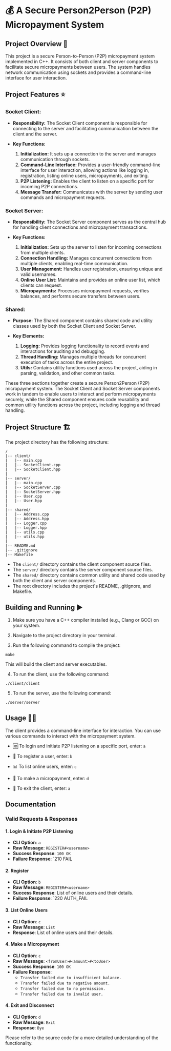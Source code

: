 # 💰 A Secure Person2Person (P2P) Micropayment System

## Project Overview 🚀

This project is a secure Person-to-Person (P2P) micropayment system implemented in C++. It consists of both client and server components to facilitate secure micropayments between users. The system handles network communication using sockets and provides a command-line interface for user interaction.

## Project Features ⭐

### Socket Client:

- **Responsibility:** The Socket Client component is responsible for connecting to the server and facilitating communication between the client and the server.

- **Key Functions:**
  1. **Initialization:** It sets up a connection to the server and manages communication through sockets.
  2. **Command-Line Interface:** Provides a user-friendly command-line interface for user interaction, allowing actions like logging in, registration, listing online users, micropayments, and exiting.
  3. **P2P Listening:** Enables the client to listen on a specific port for incoming P2P connections.
  4. **Message Transfer:** Communicates with the server by sending user commands and micropayment requests.

### Socket Server:

- **Responsibility:** The Socket Server component serves as the central hub for handling client connections and micropayment transactions.

- **Key Functions:**
  1. **Initialization:** Sets up the server to listen for incoming connections from multiple clients.
  2. **Connection Handling:** Manages concurrent connections from multiple clients, enabling real-time communication.
  3. **User Management:** Handles user registration, ensuring unique and valid usernames.
  4. **Online User List:** Maintains and provides an online user list, which clients can request.
  5. **Micropayments:** Processes micropayment requests, verifies balances, and performs secure transfers between users.

### Shared:

- **Purpose:** The Shared component contains shared code and utility classes used by both the Socket Client and Socket Server.

- **Key Elements:**
  1. **Logging:** Provides logging functionality to record events and interactions for auditing and debugging.
  2. **Thread Handling:** Manages multiple threads for concurrent execution of tasks across the entire project.
  3. **Utils:** Contains utility functions used across the project, aiding in parsing, validation, and other common tasks.

These three sections together create a secure Person2Person (P2P) micropayment system. The Socket Client and Socket Server components work in tandem to enable users to interact and perform micropayments securely, while the Shared component ensures code reusability and common utility functions across the project, including logging and thread handling.

## Project Structure 🏗️

The project directory has the following structure:

```
/
|-- client/
|   |-- main.cpp
|   |-- SocketClient.cpp
|   |-- SocketClient.hpp
|
|-- server/
|   |-- main.cpp
|   |-- SocketServer.cpp
|   |-- SocketServer.hpp
|   |-- User.cpp
|   |-- User.hpp
|
|-- shared/
|   |-- Address.cpp
|   |-- Address.hpp
|   |-- Logger.cpp
|   |-- Logger.hpp
|   |-- utils.cpp
|   |-- utils.hpp
|
|-- README.md
|-- .gitignore
|-- Makefile
```

- The `client/` directory contains the client component source files.
- The `server/` directory contains the server component source files.
- The `shared/` directory contains common utility and shared code used by both the client and server components.
- The root directory includes the project's README, .gitignore, and Makefile.

## Building and Running ▶️

1. Make sure you have a C++ compiler installed (e.g., Clang or GCC) on your system.

2. Navigate to the project directory in your terminal.

3. Run the following command to compile the project:

```shell
make
```

This will build the client and server executables.

4. To run the client, use the following command:

```shell
./client/client
```

5. To run the server, use the following command:

```shell
./server/server
```

## Usage 🧑‍💻

The client provides a command-line interface for interaction. You can use various commands to interact with the micropayment system.

- 🆔 To login and initiate P2P listening on a specific port, enter: `a` 

- 📝 To register a user, enter: `b` 

- 📊 To list online users, enter: `c` 

- 💸 To make a micropayment, enter: `d` 

- 🚪 To exit the client, enter: `a` 

## Documentation

### Valid Requests & Responses

#### 1. Login & Initiate P2P Listening

- **CLI Option**: `a`
- **Raw Message**: `REGISTER#<username>`
- **Success Response**: `100 OK`
- **Failure Response**: `210 FAIL

#### 2. Register

- **CLI Option**: `b`
- **Raw Message**: `REGISTER#<username>`
- **Success Response**:  List of online users and their details.
- **Failure Response**: `220 AUTH_FAIL

#### 3. List Online Users

- **CLI Option**: `c`
- **Raw Message**: `List`
- **Response**: List of online users and their details.

#### 4. Make a Micropayment

- **CLI Option**: `c`
- **Raw Message**: `<fromUser>#<amount>#<toUser>`
- **Success Response**: `100 OK`
- **Failure Response**:
  - `Transfer failed due to insufficient balance.`
  - `Transfer failed due to negative amount.`
  - `Transfer failed due to no permission.`
  - `Transfer failed due to invalid user.`

#### 4. Exit and Disconnect

- **CLI Option**: `d`
- **Raw Message**: `Exit`
- **Response**: `Bye`


Please refer to the source code for a more detailed understanding of the functionality.
